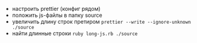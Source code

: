 - настроить prettier (конфиг рядом)
- положить js-файлы в папку source
- увеличить длину строк претиром `prettier --write --ignore-unknown ./source`
- найти длинные строки `ruby long-js.rb ./source`
